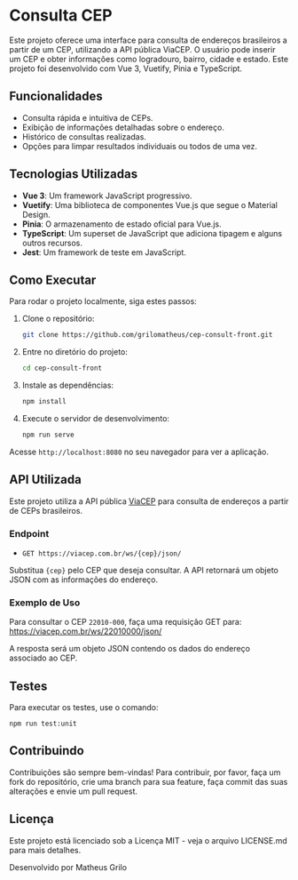 # Consulta CEP

Este projeto oferece uma interface para consulta de endereços brasileiros a partir de um CEP, utilizando a API pública ViaCEP. O usuário pode inserir um CEP e obter informações como logradouro, bairro, cidade e estado. Este projeto foi desenvolvido com Vue 3, Vuetify, Pinia e TypeScript.

## Funcionalidades

- Consulta rápida e intuitiva de CEPs.
- Exibição de informações detalhadas sobre o endereço.
- Histórico de consultas realizadas.
- Opções para limpar resultados individuais ou todos de uma vez.

## Tecnologias Utilizadas

- **Vue 3**: Um framework JavaScript progressivo.
- **Vuetify**: Uma biblioteca de componentes Vue.js que segue o Material Design.
- **Pinia**: O armazenamento de estado oficial para Vue.js.
- **TypeScript**: Um superset de JavaScript que adiciona tipagem e alguns outros recursos.
- **Jest**: Um framework de teste em JavaScript.

## Como Executar

Para rodar o projeto localmente, siga estes passos:

1. Clone o repositório:

    ```bash
    git clone https://github.com/grilomatheus/cep-consult-front.git
    ```

2. Entre no diretório do projeto:

    ```bash
    cd cep-consult-front
    ```

3. Instale as dependências:

    ```bash
    npm install
    ```

4. Execute o servidor de desenvolvimento:

    ```bash
    npm run serve
    ```

Acesse `http://localhost:8080` no seu navegador para ver a aplicação.


## API Utilizada

Este projeto utiliza a API pública [ViaCEP](https://viacep.com.br) para consulta de endereços a partir de CEPs brasileiros.

### Endpoint

- `GET https://viacep.com.br/ws/{cep}/json/`

Substitua `{cep}` pelo CEP que deseja consultar. A API retornará um objeto JSON com as informações do endereço.

### Exemplo de Uso

Para consultar o CEP `22010-000`, faça uma requisição GET para:
https://viacep.com.br/ws/22010000/json/


A resposta será um objeto JSON contendo os dados do endereço associado ao CEP.


## Testes

Para executar os testes, use o comando:

	npm run test:unit
    

## Contribuindo
Contribuições são sempre bem-vindas! Para contribuir, por favor, faça um fork do repositório, crie uma branch para sua feature, faça commit das suas alterações e envie um pull request.

## Licença
Este projeto está licenciado sob a Licença MIT - veja o arquivo LICENSE.md para mais detalhes.


Desenvolvido por Matheus Grilo
